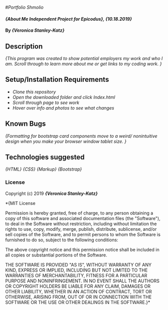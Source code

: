 #_Portfolio Shmolio_

#### _{About Me Independent Project for Epicodus}, {10.18.2019}_

#### By _**{Veronica Stanley-Katz}**_

## Description

_{This program was created to show potential employers my work and who I am. Scroll through to learn more about me or get links to my coding work. }_

## Setup/Installation Requirements

* _Clone this repository_
* _Open the downloaded folder and click Index.html_
* _Scroll through page to see work_
* _Hover over info and photos to see what changes_

## Known Bugs
_{Formatting for bootstrap card components move to a weird/ nonintuitive design when you make your browser window tablet size. }_

## Technologies suggested
_{HTML}_
_{CSS}_
_{Markup}_
_{Bootstrap}_

### License

Copyright (c) 2019 **_{Veronica Stanley-Katz}_**

*{MIT License

Permission is hereby granted, free of charge, to any person obtaining a copy
of this software and associated documentation files (the "Software"), to deal
in the Software without restriction, including without limitation the rights
to use, copy, modify, merge, publish, distribute, sublicense, and/or sell
copies of the Software, and to permit persons to whom the Software is
furnished to do so, subject to the following conditions:

The above copyright notice and this permission notice shall be included in all
copies or substantial portions of the Software.

THE SOFTWARE IS PROVIDED "AS IS", WITHOUT WARRANTY OF ANY KIND, EXPRESS OR
IMPLIED, INCLUDING BUT NOT LIMITED TO THE WARRANTIES OF MERCHANTABILITY,
FITNESS FOR A PARTICULAR PURPOSE AND NONINFRINGEMENT. IN NO EVENT SHALL THE
AUTHORS OR COPYRIGHT HOLDERS BE LIABLE FOR ANY CLAIM, DAMAGES OR OTHER
LIABILITY, WHETHER IN AN ACTION OF CONTRACT, TORT OR OTHERWISE, ARISING FROM,
OUT OF OR IN CONNECTION WITH THE SOFTWARE OR THE USE OR OTHER DEALINGS IN THE
SOFTWARE.}*
